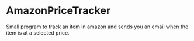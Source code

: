 # AmazonPriceTracker
Small program to track an item in amazon and sends you an email when the item is at a selected price.
